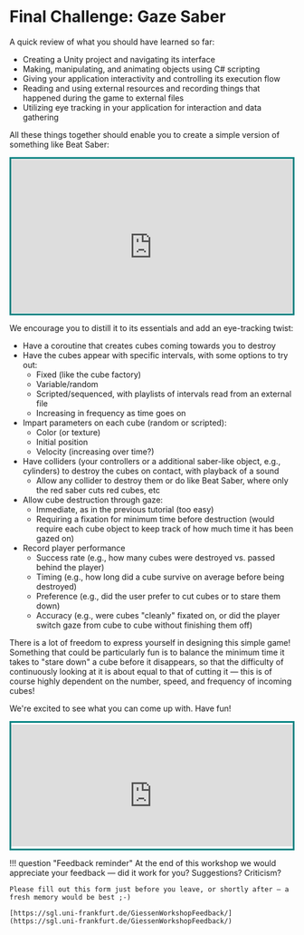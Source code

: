 # Final Challenge: Gaze Saber

A quick review of what you should have learned so far:

+ Creating a Unity project and navigating its interface
+ Making, manipulating, and animating objects using C# scripting
+ Giving your application interactivity and controlling its execution flow
+ Reading and using external resources and recording things that happened during the game to external files
+ Utilizing eye tracking in your application for interaction and data gathering

All these things together should enable you to create a simple version of something like Beat Saber:

<div style='border-color: #018281; border-style: solid;'>
<div style='overflow: hidden; margin-top:-7.5%; margin-bottom:-15%; position:relative; padding-bottom:calc(70.80% + 33px); clip-path: inset(10% 0 20% 0)'>
<iframe src='https://gfycat.com/ifr/totalscrawnyhalicore?controls=0&hd=1' frameborder='0' scrolling='no'' width='100%' height='100%' style='position:absolute;top:0;left:0;'></iframe>
</div></div>

We encourage you to distill it to its essentials and add an eye-tracking twist:

+ Have a coroutine that creates cubes coming towards you to destroy
+ Have the cubes appear with specific intervals, with some options to try out:
    + Fixed (like the cube factory)
    + Variable/random
    + Scripted/sequenced, with playlists of intervals read from an external file
    + Increasing in frequency as time goes on
+ Impart parameters on each cube (random or scripted):
    + Color (or texture)
    + Initial position
    + Velocity (increasing over time?)
+ Have colliders (your controllers or a additional saber-like object, e.g., cylinders) to destroy the cubes on contact, with playback of a sound
    + Allow any collider to destroy them or do like Beat Saber, where only the red saber cuts red cubes, etc
+ Allow cube destruction through gaze:
    + Immediate, as in the previous tutorial (too easy)
    + Requiring a fixation for minimum time before destruction (would require each cube object to keep track of how much time it has been gazed on)
+ Record player performance
    + Success rate (e.g., how many cubes were destroyed vs. passed behind the player)
    + Timing (e.g., how long did a cube survive on average before being destroyed)
    + Preference (e.g., did the user prefer to cut cubes or to stare them down)
    + Accuracy (e.g., were cubes "cleanly" fixated on, or did the player switch gaze from cube to cube without finishing them off)

There is a lot of freedom to express yourself in designing this simple game! Something that could be particularly fun is to balance the minimum time it takes to "stare down" a cube before it disappears, so that the difficulty of continuously looking at it is about equal to that of cutting it — this is of course highly dependent on the number, speed, and frequency of incoming cubes!

We're excited to see what you can come up with. Have fun!

<div style='border-color: #018281; border-style: solid;'>
<div style='overflow: hidden; margin-top:-13%; margin-bottom:-20%; position:relative; padding-bottom:calc(70.80% + 33px); clip-path: inset(17.5% 0 27% 0)'>
<iframe src='https://gfycat.com/ifr/foolishfoolishjavalina?controls=0&hd=1' frameborder='0' scrolling='no'' width='100%' height='100%' style='position:absolute;top:0;left:0;'></iframe>
</div></div>

!!! question "Feedback reminder"
    At the end of this workshop we would appreciate your feedback — did it work for you? Suggestions? Criticism?

    Please fill out this form just before you leave, or shortly after — a fresh memory would be best ;-)

    [https://sgl.uni-frankfurt.de/GiessenWorkshopFeedback/](https://sgl.uni-frankfurt.de/GiessenWorkshopFeedback/)